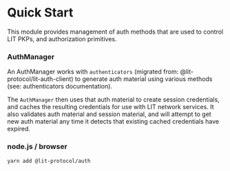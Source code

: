 # Quick Start

This module provides management of auth methods that are used to control LIT PKPs, and authorization primitives.

### AuthManager

An AuthManager works with `authenticators` (migrated from: @lit-protocol/lit-auth-client) to generate auth material using various methods (see: authenticators documentation).

The `AuthManager` then uses that auth material to create session credentials, and caches the resulting credentials for use with LIT network services. It also validates auth material and session material, and will attempt to get new auth material any time it detects that existing cached credentials have expired.

### node.js / browser

```
yarn add @lit-protocol/auth
```
